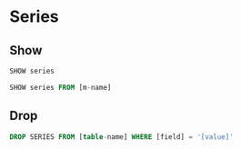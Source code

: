 # Series

## Show

```sql
SHOW series
```

```sql
SHOW series FROM [m-name]
```

## Drop

```sql
DROP SERIES FROM [table-name] WHERE [field] = '[value]'
```
